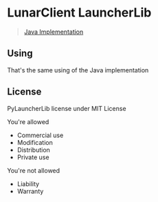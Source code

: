 # LunarClient LauncherLib

> [Java Implementation](https://github.com/CubeWhyMC/LauncherLib)

## Using

That's the same using of the Java implementation

## License

PyLauncherLib license under MIT License

You're allowed

- Commercial use
- Modification
- Distribution
- Private use

You're not allowed

- Liability
- Warranty
